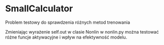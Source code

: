 # SmallCalculator
Problem testowy do sprawdzenia różnych metod trenowania


Zmieniając wyrażenie self.out w clasie Nonlin w nonlin.py można testować różne funcje aktywacyjne i wpływ na efektywność modelu.
